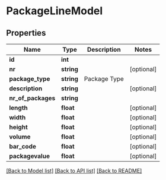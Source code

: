 # PackageLineModel

## Properties
Name | Type | Description | Notes
------------ | ------------- | ------------- | -------------
**id** | **int** |  | 
**nr** | **string** |  | [optional] 
**package_type** | **string** | Package Type | 
**description** | **string** |  | [optional] 
**nr_of_packages** | **string** |  | 
**length** | **float** |  | [optional] 
**width** | **float** |  | [optional] 
**height** | **float** |  | [optional] 
**volume** | **float** |  | [optional] 
**bar_code** | **float** |  | [optional] 
**packagevalue** | **float** |  | [optional] 

[[Back to Model list]](../README.md#documentation-for-models) [[Back to API list]](../README.md#documentation-for-api-endpoints) [[Back to README]](../README.md)


